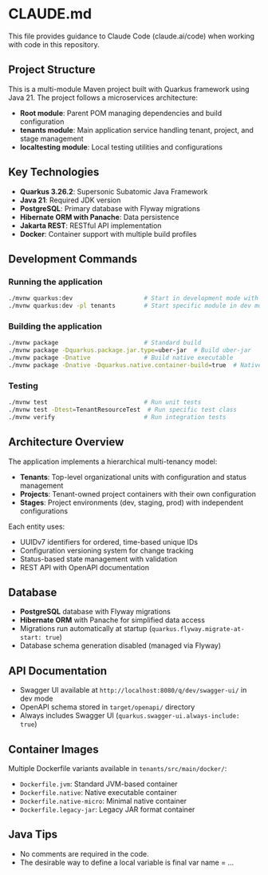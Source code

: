 # CLAUDE.md

This file provides guidance to Claude Code (claude.ai/code) when working with code in this repository.

## Project Structure

This is a multi-module Maven project built with Quarkus framework using Java 21. The project follows a microservices architecture:

- **Root module**: Parent POM managing dependencies and build configuration
- **tenants module**: Main application service handling tenant, project, and stage management
- **localtesting module**: Local testing utilities and configurations

## Key Technologies

- **Quarkus 3.26.2**: Supersonic Subatomic Java Framework
- **Java 21**: Required JDK version
- **PostgreSQL**: Primary database with Flyway migrations
- **Hibernate ORM with Panache**: Data persistence
- **Jakarta REST**: RESTful API implementation
- **Docker**: Container support with multiple build profiles

## Development Commands

### Running the application
```bash
./mvnw quarkus:dev                    # Start in development mode with live reload
./mvnw quarkus:dev -pl tenants        # Start specific module in dev mode
```

### Building the application
```bash
./mvnw package                        # Standard build
./mvnw package -Dquarkus.package.jar.type=uber-jar  # Build uber-jar
./mvnw package -Dnative               # Build native executable
./mvnw package -Dnative -Dquarkus.native.container-build=true  # Native build in container
```

### Testing
```bash
./mvnw test                           # Run unit tests
./mvnw test -Dtest=TenantResourceTest  # Run specific test class
./mvnw verify                         # Run integration tests
```

## Architecture Overview

The application implements a hierarchical multi-tenancy model:
- **Tenants**: Top-level organizational units with configuration and status management
- **Projects**: Tenant-owned project containers with their own configuration
- **Stages**: Project environments (dev, staging, prod) with independent configurations

Each entity uses:
- UUIDv7 identifiers for ordered, time-based unique IDs
- Configuration versioning system for change tracking
- Status-based state management with validation
- REST API with OpenAPI documentation

## Database

- **PostgreSQL** database with Flyway migrations
- **Hibernate ORM** with Panache for simplified data access
- Migrations run automatically at startup (`quarkus.flyway.migrate-at-start: true`)
- Database schema generation disabled (managed via Flyway)

## API Documentation

- Swagger UI available at `http://localhost:8080/q/dev/swagger-ui/` in dev mode
- OpenAPI schema stored in `target/openapi/` directory
- Always includes Swagger UI (`quarkus.swagger-ui.always-include: true`)

## Container Images

Multiple Dockerfile variants available in `tenants/src/main/docker/`:
- `Dockerfile.jvm`: Standard JVM-based container
- `Dockerfile.native`: Native executable container
- `Dockerfile.native-micro`: Minimal native container
- `Dockerfile.legacy-jar`: Legacy JAR format container

## Java Tips

- No comments are required in the code.
- The desirable way to define a local variable is final var name = ...